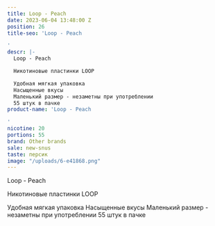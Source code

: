```yaml
---
title: Loop - Peach
date: 2023-06-04 13:48:00 Z
position: 26
title-seo: 'Loop - Peach

'
descr: |-
  Loop - Peach

  Никотиновые пластинки LOOP

  Удобная мягкая упаковка
  Насыщенные вкусы
  Маленький размер - незаметны при употреблении
  55 штук в пачке
product-name: 'Loop - Peach

'
nicotine: 20
portions: 55
brand: Other brands
sale: new-snus
taste: персик
image: "/uploads/6-e41868.png"
---
```


Loop - Peach

Никотиновые пластинки LOOP

Удобная мягкая упаковка
Насыщенные вкусы
Маленький размер - незаметны при употреблении
55 штук в пачке